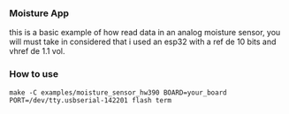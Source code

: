 ### Moisture App

this is a basic example of how read data in an analog moisture sensor, you will must take in considered that i used
an esp32 with a ref de 10 bits and vhref de 1.1 vol.
### How to use

`make -C examples/moisture_sensor_hw390 BOARD=your_board PORT=/dev/tty.usbserial-142201 flash term`